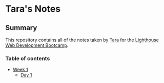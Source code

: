 # Tara's Notes

## Summary

This repository contains all of the notes taken by [Tara](https://github.com/Tnguyen3110) for the [Lighthouse Web Development Bootcamp](https://www.lighthouselabs.ca/).

### Table of contents

* [Week 1](/Week_1)
    * [Day 1](/Week_1/Day_1)
